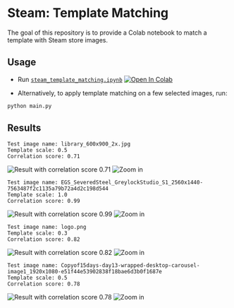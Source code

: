 # Steam: Template Matching

The goal of this repository is to provide a Colab notebook to match a template with Steam store images.

## Usage

-   Run [`steam_template_matching.ipynb`][colab-notebook-template-matching]
[![Open In Colab][colab-badge]][colab-notebook-template-matching]

-   Alternatively, to apply template matching on a few selected images, run:

```bash
python main.py
```

## Results

```
Test image name: library_600x900_2x.jpg
Template scale: 0.5
Correlation score: 0.71
```

![Result with correlation score 0.71][wiki-A1]
![Zoom in][wiki-A2]

```
Test image name: EGS_SeveredSteel_GreylockStudio_S1_2560x1440-7563487f2c1135a79b72a4d2c198d544
Template scale: 1.0
Correlation score: 0.99
```

![Result with correlation score 0.99][wiki-B1]
![Zoom in][wiki-B2]

```
Test image name: logo.png
Template scale: 0.3
Correlation score: 0.82
```

![Result with correlation score 0.82][wiki-C1]
![Zoom in][wiki-C2]

```
Test image name: Copyof15days-day13-wrapped-desktop-carousel-image1_1920x1080-e51f44e53902838f18bae6d3b0f1687e
Template scale: 0.5
Correlation score: 0.78
```

![Result with correlation score 0.78][wiki-D1]
![Zoom in][wiki-D2]

[colab-notebook-template-matching]: <https://colab.research.google.com/github/woctezuma/steam-template-matching/blob/main/steam_template_matching.ipynb>
[colab-badge]: <https://colab.research.google.com/assets/colab-badge.svg>
[wiki-A1]: <https://github.com/woctezuma/steam-template-matching/wiki/img/img_A1.jpg>
[wiki-A2]: <https://github.com/woctezuma/steam-template-matching/wiki/img/img_A2.jpg>
[wiki-B1]: <https://github.com/woctezuma/steam-template-matching/wiki/img/img_B1.jpg>
[wiki-B2]: <https://github.com/woctezuma/steam-template-matching/wiki/img/img_B2.jpg>
[wiki-C1]: <https://github.com/woctezuma/steam-template-matching/wiki/img/img_C1.jpg>
[wiki-C2]: <https://github.com/woctezuma/steam-template-matching/wiki/img/img_C2.jpg>
[wiki-D1]: <https://github.com/woctezuma/steam-template-matching/wiki/img/img_D1.jpg>
[wiki-D2]: <https://github.com/woctezuma/steam-template-matching/wiki/img/img_D2.jpg>

